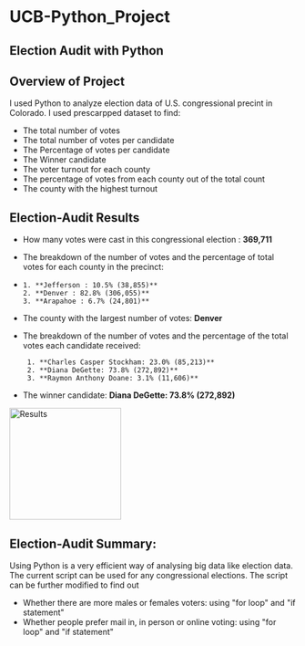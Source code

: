 # UCB-Python_Project
## Election Audit with Python

## Overview of Project
I used Python to analyze election data of U.S. congressional precint in Colorado. I used prescarpped dataset to find:
- The total number of votes
- The total number of votes per candidate
- The Percentage of votes per candidate
- The Winner candidate
- The voter turnout for each county
- The percentage of votes from each county out of the total count
- The county with the highest turnout

## Election-Audit Results
 - How many votes were cast in this congressional election : **369,711**
 
 - The breakdown of the number of votes and the percentage of total votes for each county in the precinct:
 - 
       1. **Jefferson : 10.5% (38,855)**
       2. **Denver : 82.8% (306,055)** 
       3. **Arapahoe : 6.7% (24,801)**

- The county with the largest number of votes: **Denver**

- The breakdown of the number of votes and the percentage of the total votes each candidate received:

       1. **Charles Casper Stockham: 23.0% (85,213)**
       2. **Diana DeGette: 73.8% (272,892)**
       3. **Raymon Anthony Doane: 3.1% (11,606)**
        
- The winner candidate:  **Diana DeGette: 73.8% (272,892)**

<img width="196" alt="Results" src="https://user-images.githubusercontent.com/69255270/113533653-440eb100-9583-11eb-86a3-092ef5c29947.png">

## Election-Audit Summary: 
Using Python is a very efficient way of analysing big data like election data.  The current script can be used for any congressional elections. The script can be further modified to find out 
 - Whether there are more males or females voters:  using "for loop" and "if statement"
 - Whether people prefer mail in, in person or online voting: using "for loop" and "if statement"
 



